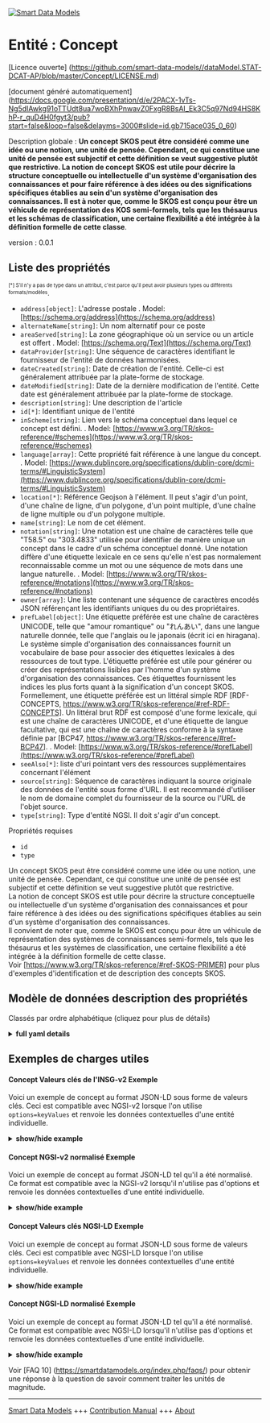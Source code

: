 <!-- 10-Header -->  
[![Smart Data Models](https://smartdatamodels.org/wp-content/uploads/2022/01/SmartDataModels_logo.png "Logo")](https://smartdatamodels.org)  
Entité : Concept  
================<!-- /10-Header -->  
<!-- 15-License -->  
[Licence ouverte] (https://github.com/smart-data-models//dataModel.STAT-DCAT-AP/blob/master/Concept/LICENSE.md)  
[document généré automatiquement] (https://docs.google.com/presentation/d/e/2PACX-1vTs-Ng5dIAwkg91oTTUdt8ua7woBXhPnwavZ0FxgR8BsAI_Ek3C5q97Nd94HS8KhP-r_quD4H0fgyt3/pub?start=false&loop=false&delayms=3000#slide=id.gb715ace035_0_60)  
<!-- /15-License -->  
<!-- 20-Description -->  
Description globale : **Un concept SKOS peut être considéré comme une idée ou une notion, une unité de pensée. Cependant, ce qui constitue une unité de pensée est subjectif et cette définition se veut suggestive plutôt que restrictive. La notion de concept SKOS est utile pour décrire la structure conceptuelle ou intellectuelle d'un système d'organisation des connaissances et pour faire référence à des idées ou des significations spécifiques établies au sein d'un système d'organisation des connaissances. Il est à noter que, comme le SKOS est conçu pour être un véhicule de représentation des KOS semi-formels, tels que les thésaurus et les schémas de classification, une certaine flexibilité a été intégrée à la définition formelle de cette classe**.  
version : 0.0.1  
<!-- /20-Description -->  
<!-- 30-PropertiesList -->  

## Liste des propriétés  

<sup><sub>[*] S'il n'y a pas de type dans un attribut, c'est parce qu'il peut avoir plusieurs types ou différents formats/modèles</sub></sup>.  
- `address[object]`: L'adresse postale  . Model: [https://schema.org/address](https://schema.org/address)- `alternateName[string]`: Un nom alternatif pour ce poste  - `areaServed[string]`: La zone géographique où un service ou un article est offert  . Model: [https://schema.org/Text](https://schema.org/Text)- `dataProvider[string]`: Une séquence de caractères identifiant le fournisseur de l'entité de données harmonisées.  - `dateCreated[string]`: Date de création de l'entité. Celle-ci est généralement attribuée par la plate-forme de stockage.  - `dateModified[string]`: Date de la dernière modification de l'entité. Cette date est généralement attribuée par la plate-forme de stockage.  - `description[string]`: Une description de l'article  - `id[*]`: Identifiant unique de l'entité  - `inScheme[string]`: Lien vers le schéma conceptuel dans lequel ce concept est défini.  . Model: [https://www.w3.org/TR/skos-reference/#schemes](https://www.w3.org/TR/skos-reference/#schemes)- `language[array]`: Cette propriété fait référence à une langue du concept.  . Model: [https://www.dublincore.org/specifications/dublin-core/dcmi-terms/#LinguisticSystem](https://www.dublincore.org/specifications/dublin-core/dcmi-terms/#LinguisticSystem)- `location[*]`: Référence Geojson à l'élément. Il peut s'agir d'un point, d'une chaîne de ligne, d'un polygone, d'un point multiple, d'une chaîne de ligne multiple ou d'un polygone multiple.  - `name[string]`: Le nom de cet élément.  - `notation[string]`: Une notation est une chaîne de caractères telle que "T58.5" ou "303.4833" utilisée pour identifier de manière unique un concept dans le cadre d'un schéma conceptuel donné. Une notation diffère d'une étiquette lexicale en ce sens qu'elle n'est pas normalement reconnaissable comme un mot ou une séquence de mots dans une langue naturelle.  . Model: [https://www.w3.org/TR/skos-reference/#notations](https://www.w3.org/TR/skos-reference/#notations)- `owner[array]`: Une liste contenant une séquence de caractères encodés JSON référençant les identifiants uniques du ou des propriétaires.  - `prefLabel[object]`: Une étiquette préférée est une chaîne de caractères UNICODE, telle que "amour romantique" ou "れんあい", dans une langue naturelle donnée, telle que l'anglais ou le japonais (écrit ici en hiragana). Le système simple d'organisation des connaissances fournit un vocabulaire de base pour associer des étiquettes lexicales à des ressources de tout type. L'étiquette préférée est utile pour générer ou créer des représentations lisibles par l'homme d'un système d'organisation des connaissances. Ces étiquettes fournissent les indices les plus forts quant à la signification d'un concept SKOS. Formellement, une étiquette préférée est un littéral simple RDF [RDF-CONCEPTS, https://www.w3.org/TR/skos-reference/#ref-RDF-CONCEPTS]. Un littéral brut RDF est composé d'une forme lexicale, qui est une chaîne de caractères UNICODE, et d'une étiquette de langue facultative, qui est une chaîne de caractères conforme à la syntaxe définie par [BCP47, https://www.w3.org/TR/skos-reference/#ref-BCP47].  . Model: [https://www.w3.org/TR/skos-reference/#prefLabel](https://www.w3.org/TR/skos-reference/#prefLabel)- `seeAlso[*]`: liste d'uri pointant vers des ressources supplémentaires concernant l'élément  - `source[string]`: Séquence de caractères indiquant la source originale des données de l'entité sous forme d'URL. Il est recommandé d'utiliser le nom de domaine complet du fournisseur de la source ou l'URL de l'objet source.  - `type[string]`: Type d'entité NGSI. Il doit s'agir d'un concept.  <!-- /30-PropertiesList -->  
<!-- 35-RequiredProperties -->  
Propriétés requises  
- `id`  - `type`  <!-- /35-RequiredProperties -->  
<!-- 40-RequiredProperties -->  
Un concept SKOS peut être considéré comme une idée ou une notion, une unité de pensée. Cependant, ce qui constitue une unité de pensée est subjectif et cette définition se veut suggestive plutôt que restrictive.  
La notion de concept SKOS est utile pour décrire la structure conceptuelle ou intellectuelle d'un système d'organisation des connaissances et pour faire référence à des idées ou des significations spécifiques établies au sein d'un système d'organisation des connaissances.  
Il convient de noter que, comme le SKOS est conçu pour être un véhicule de représentation des systèmes de connaissances semi-formels, tels que les thésaurus et les systèmes de classification, une certaine flexibilité a été intégrée à la définition formelle de cette classe.  
Voir [https://www.w3.org/TR/skos-reference/#ref-SKOS-PRIMER] pour plus d'exemples d'identification et de description des concepts SKOS.  
<!-- /40-RequiredProperties -->  
<!-- 50-DataModelHeader -->  
## Modèle de données description des propriétés  
Classés par ordre alphabétique (cliquez pour plus de détails)  
<!-- /50-DataModelHeader -->  
<!-- 60-ModelYaml -->  
<details><summary><strong>full yaml details</strong></summary>    
```yaml  
Concept:    
  description: 'A SKOS concept can be viewed as an idea or notion; a unit of thought. However, what constitutes a unit of thought is subjective, and this definition is meant to be suggestive, rather than restrictive. The notion of a SKOS concept is useful when describing the conceptual or intellectual structure of a knowledge organization system, and when referring to specific ideas or meanings established within a KOS. Note that, because SKOS is designed to be a vehicle for representing semi-formal KOS, such as thesauri and classification schemes, a certain amount of flexibility has been built in to the formal definition of this class.'    
  properties:    
    address:    
      description: The mailing address    
      properties:    
        addressCountry:    
          description: 'Property. The country. For example, Spain. Model:''https://schema.org/addressCountry'''    
          type: string    
        addressLocality:    
          description: 'Property. The locality in which the street address is, and which is in the region. Model:''https://schema.org/addressLocality'''    
          type: string    
        addressRegion:    
          description: 'Property. The region in which the locality is, and which is in the country. Model:''https://schema.org/addressRegion'''    
          type: string    
        district:    
          description: 'A district is a type of administrative division that, in some countries, is managed by the local government.'    
          type: string    
        postOfficeBoxNumber:    
          description: 'Property. The post office box number for PO box addresses. For example, 03578. Model:''https://schema.org/postOfficeBoxNumber'''    
          type: string    
        postalCode:    
          description: 'Property. The postal code. For example, 24004. Model:''https://schema.org/https://schema.org/postalCode'''    
          type: string    
        streetAddress:    
          description: 'Property. The street address. Model:''https://schema.org/streetAddress'''    
          type: string    
        streetNr:    
          description: Number identifying a specific property on a public street.    
          type: string    
      type: object    
      x-ngsi:    
        model: https://schema.org/address    
        type: Property    
    alternateName:    
      description: An alternative name for this item    
      type: string    
      x-ngsi:    
        type: Property    
    areaServed:    
      description: The geographic area where a service or offered item is provided    
      type: string    
      x-ngsi:    
        model: https://schema.org/Text    
        type: Property    
    dataProvider:    
      description: A sequence of characters identifying the provider of the harmonised data entity.    
      type: string    
      x-ngsi:    
        type: Property    
    dateCreated:    
      description: Entity creation timestamp. This will usually be allocated by the storage platform.    
      format: date-time    
      type: string    
      x-ngsi:    
        type: Property    
    dateModified:    
      description: Timestamp of the last modification of the entity. This will usually be allocated by the storage platform.    
      format: date-time    
      type: string    
      x-ngsi:    
        type: Property    
    description:    
      description: A description of this item    
      type: string    
      x-ngsi:    
        type: Property    
    id:    
      anyOf: &concept_-_properties_-_owner_-_items_-_anyof    
        - description: Property. Identifier format of any NGSI entity    
          maxLength: 256    
          minLength: 1    
          pattern: ^[\w\-\.\{\}\$\+\*\[\]`|~^@!,:\\]+$    
          type: string    
        - description: Property. Identifier format of any NGSI entity    
          format: uri    
          type: string    
      description: Unique identifier of the entity    
      x-ngsi:    
        type: Property    
    inScheme:    
      description: "Relationship. Model:'https://www.w3.org/TR/skos-reference/#schemes'. Link to the ConceptSchema in which it is defined this Concept."    
      type: string    
      x-ngsi:    
        model: "https://www.w3.org/TR/skos-reference/#schemes"    
        type: Relationship    
    language:    
      description: "Property. Model:'https://www.dublincore.org/specifications/dublin-core/dcmi-terms/#LinguisticSystem'. This property refers to a language of the Concept."    
      items:    
        enum:    
          - en    
          - fr    
          - it    
          - es    
          - de    
          - jp    
          - zh    
        type: string    
      type: array    
      x-ngsi:    
        model: "https://www.dublincore.org/specifications/dublin-core/dcmi-terms/#LinguisticSystem"    
        type: Property    
    location:    
      description: 'Geojson reference to the item. It can be Point, LineString, Polygon, MultiPoint, MultiLineString or MultiPolygon'    
      oneOf:    
        - description: GeoProperty. Geojson reference to the item. Point    
          properties:    
            bbox:    
              items:    
                type: number    
              minItems: 4    
              type: array    
            coordinates:    
              items:    
                type: number    
              minItems: 2    
              type: array    
            type:    
              enum:    
                - Point    
              type: string    
          required:    
            - type    
            - coordinates    
          title: GeoJSON Point    
          type: object    
        - description: GeoProperty. Geojson reference to the item. LineString    
          properties:    
            bbox:    
              items:    
                type: number    
              minItems: 4    
              type: array    
            coordinates:    
              items:    
                items:    
                  type: number    
                minItems: 2    
                type: array    
              minItems: 2    
              type: array    
            type:    
              enum:    
                - LineString    
              type: string    
          required:    
            - type    
            - coordinates    
          title: GeoJSON LineString    
          type: object    
        - description: GeoProperty. Geojson reference to the item. Polygon    
          properties:    
            bbox:    
              items:    
                type: number    
              minItems: 4    
              type: array    
            coordinates:    
              items:    
                items:    
                  items:    
                    type: number    
                  minItems: 2    
                  type: array    
                minItems: 4    
                type: array    
              type: array    
            type:    
              enum:    
                - Polygon    
              type: string    
          required:    
            - type    
            - coordinates    
          title: GeoJSON Polygon    
          type: object    
        - description: GeoProperty. Geojson reference to the item. MultiPoint    
          properties:    
            bbox:    
              items:    
                type: number    
              minItems: 4    
              type: array    
            coordinates:    
              items:    
                items:    
                  type: number    
                minItems: 2    
                type: array    
              type: array    
            type:    
              enum:    
                - MultiPoint    
              type: string    
          required:    
            - type    
            - coordinates    
          title: GeoJSON MultiPoint    
          type: object    
        - description: GeoProperty. Geojson reference to the item. MultiLineString    
          properties:    
            bbox:    
              items:    
                type: number    
              minItems: 4    
              type: array    
            coordinates:    
              items:    
                items:    
                  items:    
                    type: number    
                  minItems: 2    
                  type: array    
                minItems: 2    
                type: array    
              type: array    
            type:    
              enum:    
                - MultiLineString    
              type: string    
          required:    
            - type    
            - coordinates    
          title: GeoJSON MultiLineString    
          type: object    
        - description: GeoProperty. Geojson reference to the item. MultiLineString    
          properties:    
            bbox:    
              items:    
                type: number    
              minItems: 4    
              type: array    
            coordinates:    
              items:    
                items:    
                  items:    
                    items:    
                      type: number    
                    minItems: 2    
                    type: array    
                  minItems: 4    
                  type: array    
                type: array    
              type: array    
            type:    
              enum:    
                - MultiPolygon    
              type: string    
          required:    
            - type    
            - coordinates    
          title: GeoJSON MultiPolygon    
          type: object    
      x-ngsi:    
        type: GeoProperty    
    name:    
      description: The name of this item.    
      type: string    
      x-ngsi:    
        type: Property    
    notation:    
      description: "Property. Model:'https://www.w3.org/TR/skos-reference/#notations'. A notation is a string of characters such as 'T58.5' or '303.4833' used to uniquely identify a concept within the scope of a given concept scheme. A notation is different from a lexical label in that a notation is not normally recognizable as a word or sequence of words in any natural language."    
      type: string    
      x-ngsi:    
        model: "https://www.w3.org/TR/skos-reference/#notations"    
        type: Property    
    owner:    
      description: A List containing a JSON encoded sequence of characters referencing the unique Ids of the owner(s)    
      items:    
        anyOf: *concept_-_properties_-_owner_-_items_-_anyof    
        description: Property. Unique identifier of the entity    
      type: array    
      x-ngsi:    
        type: Property    
    prefLabel:    
      description: "Property. Model:'https://www.w3.org/TR/skos-reference/#prefLabel'. A preferred label is a string of UNICODE characters, such as 'romantic love' or 'れんあい', in a given natural language, such as English or Japanese (written here in hiragana). The Simple Knowledge Organization System provides some basic vocabulary for associating lexical labels with resources of any type. The preferred label is useful when generating or creating human-readable representations of a knowledge organization system. These labels provide the strongest clues as to the meaning of a SKOS concept. Formally, a preferred label is an RDF plain literal [RDF-CONCEPTS, https://www.w3.org/TR/skos-reference/#ref-RDF-CONCEPTS]. An RDF plain literal is composed of a lexical form, which is a string of UNICODE characters, and an optional language tag, which is a string of characters conforming to the syntax defined by [BCP47, https://www.w3.org/TR/skos-reference/#ref-BCP47]."    
      properties:    
        de:    
          type: string    
        en:    
          type: string    
        es:    
          type: string    
        fr:    
          type: string    
        it:    
          type: string    
        jp:    
          type: string    
        zh:    
          type: string    
      type: object    
      x-ngsi:    
        model: "https://www.w3.org/TR/skos-reference/#prefLabel"    
        type: Property    
    seeAlso:    
      description: list of uri pointing to additional resources about the item    
      oneOf:    
        - items:    
            format: uri    
            type: string    
          minItems: 1    
          type: array    
        - format: uri    
          type: string    
      x-ngsi:    
        type: Property    
    source:    
      description: 'A sequence of characters giving the original source of the entity data as a URL. Recommended to be the fully qualified domain name of the source provider, or the URL to the source object.'    
      type: string    
      x-ngsi:    
        type: Property    
    type:    
      description: Property. NGSI Entity type. It has to be Concept.    
      enum:    
        - Concept    
      type: string    
      x-ngsi:    
        type: Property    
  required:    
    - id    
    - type    
  type: object    
  x-derived-from: ""    
  x-disclaimer: 'Redistribution and use in source and binary forms, with or without modification, are permitted  provided that the license conditions are met. Copyleft (c) 2022 Contributors to Smart Data Models Program'    
  x-license-url: https://github.com/smart-data-models/dataModel.STAT-DCAT-AP/blob/master/Concept/LICENSE.md    
  x-model-schema: https://github.com/smart-data-models/dataModel.STAT-DCAT-AP/tree/master/ConceptSTAT-DCAT-AP/schema.json    
  x-model-tags: INTERSTAT    
  x-version: 0.0.1    
```  
</details>    
<!-- /60-ModelYaml -->  
<!-- 70-MiddleNotes -->  
<!-- /70-MiddleNotes -->  
<!-- 80-Examples -->  
## Exemples de charges utiles  
#### Concept Valeurs clés de l'INSG-v2 Exemple  
Voici un exemple de concept au format JSON-LD sous forme de valeurs clés. Ceci est compatible avec NGSI-v2 lorsque l'on utilise `options=keyValues` et renvoie les données contextuelles d'une entité individuelle.  
<details><summary><strong>show/hide example</strong></summary>    
```json  
{  
  "id": "urn:ngsi-ld:Concept:N",  
  "type": "Concept",  
  "language": [  
    "en",  
    "fr"  
  ],  
  "inScheme": "urn:ngsi-ld:ConceptSchema:ajustementsSaisonnier",  
  "prefLabel": {  
    "en": "Neither seasonally adjusted nor calendar adjusted data",  
    "fr": "Non ajustée"  
  },  
  "notation": "N"  
}  
```  
</details>  
#### Concept NGSI-v2 normalisé Exemple  
Voici un exemple de concept au format JSON-LD tel qu'il a été normalisé. Ce format est compatible avec la NGSI-v2 lorsqu'il n'utilise pas d'options et renvoie les données contextuelles d'une entité individuelle.  
<details><summary><strong>show/hide example</strong></summary>    
```json  
{  
    "id": "urn:ngsi-ld:Concept:N",  
    "type": "Concept",  
    "language": {  
        "type": "array",  
        "value": [  
            "en",  
            "fr"  
        ]  
    },  
    "inScheme": {  
        "type": "URL",  
        "value": "urn:ngsi-ld:ConceptSchema:ajustementsSaisonnier"  
    },  
    "prefLabel": {  
        "type": "StructuredValue",  
        "value": {  
            "en": "Neither seasonally adjusted nor calendar adjusted data",  
            "fr": "Non ajustée"  
        }  
    },  
    "notation": {  
        "type": "Text",  
        "value": "N"  
    }  
}  
```  
</details>  
#### Concept Valeurs clés NGSI-LD Exemple  
Voici un exemple de concept au format JSON-LD sous forme de valeurs clés. Ceci est compatible avec NGSI-LD lorsque l'on utilise `options=keyValues` et renvoie les données contextuelles d'une entité individuelle.  
<details><summary><strong>show/hide example</strong></summary>    
```json  
{  
  "id": "urn:ngsi-ld:Concept:N",  
  "type": "Concept",  
  "language": [  
    "en",  
    "fr"  
  ],  
  "inScheme": "urn:ngsi-ld:ConceptSchema:ajustementsSaisonnier",  
  "prefLabel": {  
    "en": "Neither seasonally adjusted nor calendar adjusted data",  
    "fr": "Non ajustÃ©e"  
  },  
  "notation": "N",  
  "@context": [  
    "https://smart-data-models.github.io/dataModel.STAT-DCAT-AP/context.jsonld",  
    "https://uri.etsi.org/ngsi-ld/v1/ngsi-ld-core-context.jsonld"  
  ]  
}  
```  
</details>  
#### Concept NGSI-LD normalisé Exemple  
Voici un exemple de concept au format JSON-LD tel qu'il a été normalisé. Ce format est compatible avec NGSI-LD lorsqu'il n'utilise pas d'options et renvoie les données contextuelles d'une entité individuelle.  
<details><summary><strong>show/hide example</strong></summary>    
```json  
{  
    "id": "urn:ngsi-ld:Concept:N",  
    "type": "Concept",  
    "language": {  
        "type": "Property",  
        "value": [  
            "en",  
            "fr"  
        ]  
    },  
    "inScheme": {  
        "type": "Relationship",  
        "object": "urn:ngsi-ld:ConceptSchema:ajustementsSaisonnier"  
    },  
    "prefLabel": {  
        "type": "Property",  
        "value": {  
            "en": "Neither seasonally adjusted nor calendar adjusted data",  
            "fr": "Non ajustÃ©e"  
        }  
    },  
    "notation": {  
        "type": "Property",  
        "value": "N"  
    },  
    "@context": [  
        "https://smart-data-models.github.io/dataModel.STAT-DCAT-AP/context.jsonld",  
        "https://uri.etsi.org/ngsi-ld/v1/ngsi-ld-core-context.jsonld"  
    ]  
}  
```  
</details><!-- /80-Examples -->  
<!-- 90-FooterNotes -->  
<!-- /90-FooterNotes -->  
<!-- 95-Units -->  
Voir [FAQ 10] (https://smartdatamodels.org/index.php/faqs/) pour obtenir une réponse à la question de savoir comment traiter les unités de magnitude.  
<!-- /95-Units -->  
<!-- 97-LastFooter -->  
---  
[Smart Data Models](https://smartdatamodels.org) +++ [Contribution Manual](https://bit.ly/contribution_manual) +++ [About](https://bit.ly/Introduction_SDM)<!-- /97-LastFooter -->  
